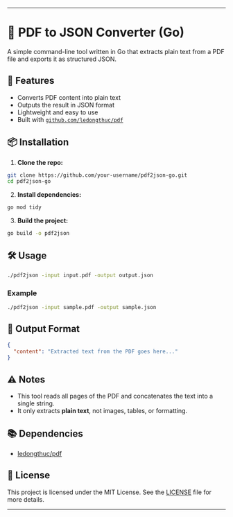 
---

# 📄 PDF to JSON Converter (Go)

A simple command-line tool written in Go that extracts plain text from a PDF file and exports it as structured JSON.

## 🚀 Features

* Converts PDF content into plain text
* Outputs the result in JSON format
* Lightweight and easy to use
* Built with [`github.com/ledongthuc/pdf`](https://github.com/ledongthuc/pdf)

## 📦 Installation

1. **Clone the repo:**

```bash
git clone https://github.com/your-username/pdf2json-go.git
cd pdf2json-go
```

2. **Install dependencies:**

```bash
go mod tidy
```

3. **Build the project:**

```bash
go build -o pdf2json
```

## 🛠 Usage

```bash
./pdf2json -input input.pdf -output output.json
```

### Example

```bash
./pdf2json -input sample.pdf -output sample.json
```

## 🧾 Output Format

```json
{
  "content": "Extracted text from the PDF goes here..."
}
```

## ⚠️ Notes

* This tool reads all pages of the PDF and concatenates the text into a single string.
* It only extracts **plain text**, not images, tables, or formatting.

## 📚 Dependencies

* [ledongthuc/pdf](https://github.com/ledongthuc/pdf)

## 📄 License

This project is licensed under the MIT License. See the [LICENSE](LICENSE) file for more details.

---
